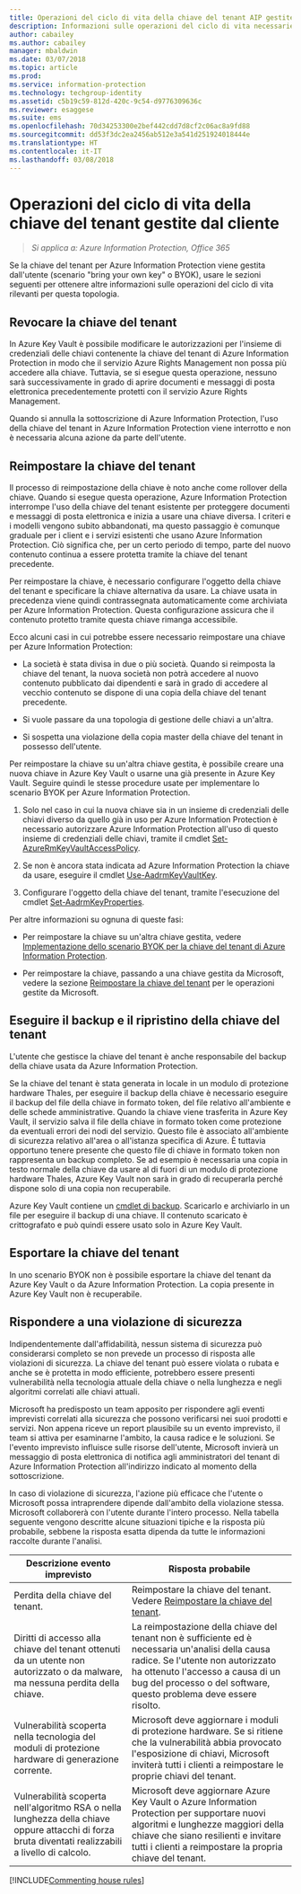 ```yaml
---
title: Operazioni del ciclo di vita della chiave del tenant AIP gestite dal cliente
description: Informazioni sulle operazioni del ciclo di vita necessarie per la gestione da parte dell'utente della chiave del tenant per Azure Information Protection (scenario "bring your own key" o BYOK).
author: cabailey
ms.author: cabailey
manager: mbaldwin
ms.date: 03/07/2018
ms.topic: article
ms.prod: 
ms.service: information-protection
ms.technology: techgroup-identity
ms.assetid: c5b19c59-812d-420c-9c54-d9776309636c
ms.reviewer: esaggese
ms.suite: ems
ms.openlocfilehash: 70d34253300e2bef442cdd7d8cf2c06ac8a9fd88
ms.sourcegitcommit: dd53f3dc2ea2456ab512e3a541d251924018444e
ms.translationtype: HT
ms.contentlocale: it-IT
ms.lasthandoff: 03/08/2018
---
```

# <a name="customer-managed-tenant-key-life-cycle-operations"></a>Operazioni del ciclo di vita della chiave del tenant gestite dal cliente

>*Si applica a: Azure Information Protection, Office 365*

Se la chiave del tenant per Azure Information Protection viene gestita dall'utente (scenario "bring your own key" o BYOK), usare le sezioni seguenti per ottenere altre informazioni sulle operazioni del ciclo di vita rilevanti per questa topologia.

## <a name="revoke-your-tenant-key"></a>Revocare la chiave del tenant
In Azure Key Vault è possibile modificare le autorizzazioni per l'insieme di credenziali delle chiavi contenente la chiave del tenant di Azure Information Protection in modo che il servizio Azure Rights Management non possa più accedere alla chiave. Tuttavia, se si esegue questa operazione, nessuno sarà successivamente in grado di aprire documenti e messaggi di posta elettronica precedentemente protetti con il servizio Azure Rights Management.

Quando si annulla la sottoscrizione di Azure Information Protection, l'uso della chiave del tenant in Azure Information Protection viene interrotto e non è necessaria alcuna azione da parte dell'utente.

## <a name="rekey-your-tenant-key"></a>Reimpostare la chiave del tenant
Il processo di reimpostazione della chiave è noto anche come rollover della chiave. Quando si esegue questa operazione, Azure Information Protection interrompe l'uso della chiave del tenant esistente per proteggere documenti e messaggi di posta elettronica e inizia a usare una chiave diversa. I criteri e i modelli vengono subito abbandonati, ma questo passaggio è comunque graduale per i client e i servizi esistenti che usano Azure Information Protection. Ciò significa che, per un certo periodo di tempo, parte del nuovo contenuto continua a essere protetta tramite la chiave del tenant precedente.

Per reimpostare la chiave, è necessario configurare l'oggetto della chiave del tenant e specificare la chiave alternativa da usare. La chiave usata in precedenza viene quindi contrassegnata automaticamente come archiviata per Azure Information Protection. Questa configurazione assicura che il contenuto protetto tramite questa chiave rimanga accessibile.

Ecco alcuni casi in cui potrebbe essere necessario reimpostare una chiave per Azure Information Protection:

- La società è stata divisa in due o più società. Quando si reimposta la chiave del tenant, la nuova società non potrà accedere al nuovo contenuto pubblicato dai dipendenti e sarà in grado di accedere al vecchio contenuto se dispone di una copia della chiave del tenant precedente.

- Si vuole passare da una topologia di gestione delle chiavi a un'altra. 

- Si sospetta una violazione della copia master della chiave del tenant in possesso dell'utente.

Per reimpostare la chiave su un'altra chiave gestita, è possibile creare una nuova chiave in Azure Key Vault o usarne una già presente in Azure Key Vault. Seguire quindi le stesse procedure usate per implementare lo scenario BYOK per Azure Information Protection.

1. Solo nel caso in cui la nuova chiave sia in un insieme di credenziali delle chiavi diverso da quello già in uso per Azure Information Protection è necessario autorizzare Azure Information Protection all'uso di questo insieme di credenziali delle chiavi, tramite il cmdlet [Set-AzureRmKeyVaultAccessPolicy](/powershell/module/azurerm.keyvault/set-azurermkeyvaultaccesspolicy).

2. Se non è ancora stata indicata ad Azure Information Protection la chiave da usare, eseguire il cmdlet [Use-AadrmKeyVaultKey](/powershell/module/aadrm/use-aadrmkeyvaultkey).

3. Configurare l'oggetto della chiave del tenant, tramite l'esecuzione del cmdlet [Set-AadrmKeyProperties](/powershell/module/aadrm/set-aadrmkeyproperties).

Per altre informazioni su ognuna di queste fasi:

- Per reimpostare la chiave su un'altra chiave gestita, vedere [Implementazione dello scenario BYOK per la chiave del tenant di Azure Information Protection](../plan-design/plan-implement-tenant-key.md#implementing-byok-for-your-azure-information-protection-tenant-key).

- Per reimpostare la chiave, passando a una chiave gestita da Microsoft, vedere la sezione [Reimpostare la chiave del tenant](operations-microsoft-managed-tenant-key.md#rekey-your-tenant-key) per le operazioni gestite da Microsoft.

## <a name="backup-and-recover-your-tenant-key"></a>Eseguire il backup e il ripristino della chiave del tenant
L'utente che gestisce la chiave del tenant è anche responsabile del backup della chiave usata da Azure Information Protection. 

Se la chiave del tenant è stata generata in locale in un modulo di protezione hardware Thales, per eseguire il backup della chiave è necessario eseguire il backup del file della chiave in formato token, del file relativo all'ambiente e delle schede amministrative. Quando la chiave viene trasferita in Azure Key Vault, il servizio salva il file della chiave in formato token come protezione da eventuali errori dei nodi del servizio. Questo file è associato all'ambiente di sicurezza relativo all'area o all'istanza specifica di Azure. È tuttavia opportuno tenere presente che questo file di chiave in formato token non rappresenta un backup completo. Se ad esempio è necessaria una copia in testo normale della chiave da usare al di fuori di un modulo di protezione hardware Thales, Azure Key Vault non sarà in grado di recuperarla perché dispone solo di una copia non recuperabile.

Azure Key Vault contiene un [cmdlet di backup](/powershell/module/azurerm.keyvault/Backup-AzureKeyVaultKey). Scaricarlo e archiviarlo in un file per eseguire il backup di una chiave. Il contenuto scaricato è crittografato e può quindi essere usato solo in Azure Key Vault. 

## <a name="export-your-tenant-key"></a>Esportare la chiave del tenant
In uno scenario BYOK non è possibile esportare la chiave del tenant da Azure Key Vault o da Azure Information Protection. La copia presente in Azure Key Vault non è recuperabile. 

## <a name="respond-to-a-breach"></a>Rispondere a una violazione di sicurezza
Indipendentemente dall'affidabilità, nessun sistema di sicurezza può considerarsi completo se non prevede un processo di risposta alle violazioni di sicurezza. La chiave del tenant può essere violata o rubata e anche se è protetta in modo efficiente, potrebbero essere presenti vulnerabilità nella tecnologia attuale della chiave o nella lunghezza e negli algoritmi correlati alle chiavi attuali.

Microsoft ha predisposto un team apposito per rispondere agli eventi imprevisti correlati alla sicurezza che possono verificarsi nei suoi prodotti e servizi. Non appena riceve un report plausibile su un evento imprevisto, il team si attiva per esaminarne l'ambito, la causa radice e le soluzioni. Se l'evento imprevisto influisce sulle risorse dell'utente, Microsoft invierà un messaggio di posta elettronica di notifica agli amministratori del tenant di Azure Information Protection all'indirizzo indicato al momento della sottoscrizione.

In caso di violazione di sicurezza, l'azione più efficace che l'utente o Microsoft possa intraprendere dipende dall'ambito della violazione stessa. Microsoft collaborerà con l'utente durante l'intero processo. Nella tabella seguente vengono descritte alcune situazioni tipiche e la risposta più probabile, sebbene la risposta esatta dipenda da tutte le informazioni raccolte durante l'analisi.

|Descrizione evento imprevisto|Risposta probabile|
|------------------------|-------------------|
|Perdita della chiave del tenant.|Reimpostare la chiave del tenant. Vedere [Reimpostare la chiave del tenant](#rekey-your-tenant-key).|
|Diritti di accesso alla chiave del tenant ottenuti da un utente non autorizzato o da malware, ma nessuna perdita della chiave.|La reimpostazione della chiave del tenant non è sufficiente ed è necessaria un'analisi della causa radice. Se l'utente non autorizzato ha ottenuto l'accesso a causa di un bug del processo o del software, questo problema deve essere risolto.|
|Vulnerabilità scoperta nella tecnologia del moduli di protezione hardware di generazione corrente.|Microsoft deve aggiornare i moduli di protezione hardware. Se si ritiene che la vulnerabilità abbia provocato l'esposizione di chiavi, Microsoft inviterà tutti i clienti a reimpostare le proprie chiavi del tenant.|
|Vulnerabilità scoperta nell'algoritmo RSA o nella lunghezza della chiave oppure attacchi di forza bruta diventati realizzabili a livello di calcolo.|Microsoft deve aggiornare Azure Key Vault o Azure Information Protection per supportare nuovi algoritmi e lunghezze maggiori della chiave che siano resilienti e invitare tutti i clienti a reimpostare la propria chiave del tenant.|

[!INCLUDE[Commenting house rules](../includes/houserules.md)]

